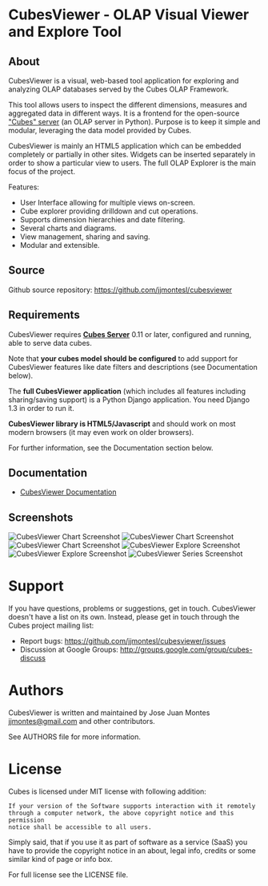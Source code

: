 CubesViewer - OLAP Visual Viewer and Explore Tool
=================================================

About
-----

CubesViewer is a visual, web-based tool application for exploring and analyzing
OLAP databases served by the Cubes OLAP Framework.

This tool allows users to inspect the different dimensions, measures and
aggregated data in different ways. It is a frontend for the
open-source ["Cubes" server](http://databrewery.org/cubes.html) (an OLAP server in Python). 
Purpose is to keep it simple and modular, leveraging the data model 
provided by Cubes. 

CubesViewer is mainly an HTML5 application which can be embedded
completely or partially in other sites. Widgets can be inserted
separately in order to show a particular view to users. The full
OLAP Explorer is the main focus of the project.

Features:

* User Interface allowing for multiple views on-screen. 
* Cube explorer providing drilldown and cut operations.
* Supports dimension hierarchies and date filtering.
* Several charts and diagrams.
* View management, sharing and saving.
* Modular and extensible.


Source
------

Github source repository: https://github.com/jjmontesl/cubesviewer

Requirements
------------

CubesViewer requires **[Cubes Server](http://databrewery.org/cubes.html)** 0.11 or later, configured and running, able to serve 
data cubes. 

Note that **your cubes model should be configured** to add support for CubesViewer features like date filters and descriptions
(see Documentation below). 

The **full CubesViewer application** (which includes all features including sharing/saving
support) is a Python Django application. You need Django 1.3 in order to run it. 

**CubesViewer library is HTML5/Javascript** and should work on most modern browsers
(it may even work on older browsers). 

For further information, see the Documentation section below.

Documentation
-------------

* [CubesViewer Documentation](cubesviewer/blob/master/doc/guide/index.md)

Screenshots
-----------

![CubesViewer Chart Screenshot](https://raw.github.com/jjmontesl/cubesviewer/master/doc/screenshots/view-chart-2.png "CubesViewer Chart")
![CubesViewer Chart Screenshot](https://raw.github.com/jjmontesl/cubesviewer/master/doc/screenshots/view-chart-3-notes.png "CubesViewer Chart")
![CubesViewer Chart Screenshot](https://raw.github.com/jjmontesl/cubesviewer/master/doc/screenshots/view-chart-1.png "CubesViewer Chart")
![CubesViewer Explore Screenshot](https://raw.github.com/jjmontesl/cubesviewer/master/doc/screenshots/view-explore-1.png "CubesViewer Explore")
![CubesViewer Explore Screenshot](https://raw.github.com/jjmontesl/cubesviewer/master/doc/screenshots/view-explore-2.png "CubesViewer Explore")
![CubesViewer Series Screenshot](https://raw.github.com/jjmontesl/cubesviewer/master/doc/screenshots/view-series-1.png "CubesViewer Series")

Support
=======

If you have questions, problems or suggestions, get in touch. CubesViewer doesn't
have a list on its own. Instead, please get in touch through the 
Cubes project mailing list:

* Report bugs: https://github.com/jjmontesl/cubesviewer/issues
* Discussion at Google Groups: http://groups.google.com/group/cubes-discuss

Authors
=======

CubesViewer is written and maintained by Jose Juan Montes 
<jjmontes@gmail.com> and other contributors. 

See AUTHORS file for more information.

License
=======

Cubes is licensed under MIT license with following addition:

    If your version of the Software supports interaction with it remotely 
    through a computer network, the above copyright notice and this permission 
    notice shall be accessible to all users.

Simply said, that if you use it as part of software as a service (SaaS) you 
have to provide the copyright notice in an about, legal info, credits or some 
similar kind of page or info box.

For full license see the LICENSE file.

